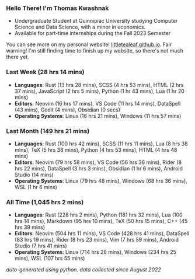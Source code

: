 
### Hello There! I'm Thomas Kwashnak

- Undergraduate Student at Quinnipiac University studying Computer Science and Data Science, with a minor in economics.
- Available for part-time internships during the Fall 2023 Semester

You can see more on my personal website! [littletealeaf.github.io](https://littletealeaf.github.io). Fair warning! I'm still finding time to finish up my website, so there's not much there yet.

### Last Week (28 hrs 14 mins)
- **Languages**: Rust (13 hrs 28 mins), SCSS (4 hrs 53 mins), HTML (2 hrs 37 mins), JavaScript (2 hrs 5 mins), Python (1 hr 43 mins), Lua (1 hr 20 mins)
- **Editors**: Neovim (16 hrs 17 mins), VS Code (11 hrs 14 mins), DataSpell (43 mins), Gedit (4 mins), Obsidian (0 secs)
- **Operating Systems**: Linux (16 hrs 21 mins), Windows (11 hrs 57 mins)
    
### Last Month (149 hrs 21 mins)
- **Languages**: Rust (100 hrs 42 mins), SCSS (11 hrs 11 mins), Lua (8 hrs 38 mins), TeX (5 hrs 38 mins), Python (4 hrs 53 mins), HTML (4 hrs 48 mins)
- **Editors**: Neovim (79 hrs 58 mins), VS Code (56 hrs 36 mins), Rider (8 hrs 22 mins), DataSpell (3 hrs 3 mins), Obsidian (1 hr 6 mins), Android Studio (14 mins)
- **Operating Systems**: Linux (79 hrs 48 mins), Windows (68 hrs 36 mins), WSL (1 hr 6 mins)
    
### All Time (1,045 hrs 2 mins)
- **Languages**: Rust (228 hrs 2 mins), Python (181 hrs 32 mins), Lua (100 hrs 14 mins), Markdown (95 hrs 10 mins), TeX (50 hrs 15 mins), C++ (45 hrs 39 mins)
- **Editors**: Neovim (504 hrs 11 mins), VS Code (428 hrs 41 mins), DataSpell (83 hrs 19 mins), Rider (8 hrs 23 mins), Vim (7 hrs 59 mins), Android Studio (7 hrs 41 mins)
- **Operating Systems**: Linux (714 hrs 28 mins), Windows (234 hrs 25 mins), WSL (107 hrs 55 mins)
    

*auto-generated using python. data collected since August 2022*
